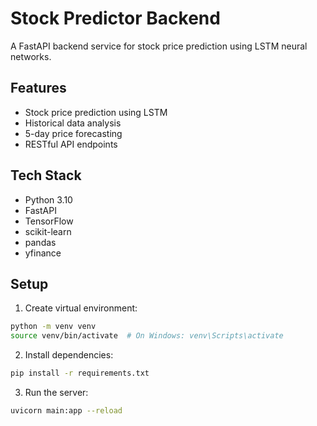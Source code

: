 # Stock Predictor Backend

A FastAPI backend service for stock price prediction using LSTM neural networks.

## Features
- Stock price prediction using LSTM
- Historical data analysis
- 5-day price forecasting
- RESTful API endpoints

## Tech Stack
- Python 3.10
- FastAPI
- TensorFlow
- scikit-learn
- pandas
- yfinance

## Setup
1. Create virtual environment:
```bash
python -m venv venv
source venv/bin/activate  # On Windows: venv\Scripts\activate
```

2. Install dependencies:
```bash
pip install -r requirements.txt
```

3. Run the server:
```bash
uvicorn main:app --reload
```
